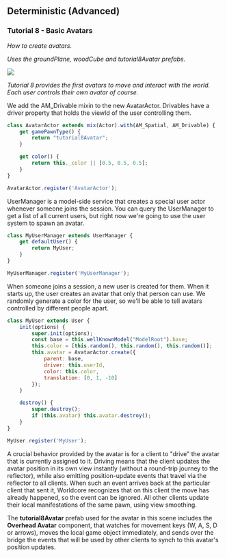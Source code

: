 ## Deterministic (Advanced)
### Tutorial 8 - Basic Avatars
*How to create avatars.*

*Uses the groundPlane, woodCube and tutorial8Avatar prefabs.*

![](images/image10.gif)

*Tutorial 8 provides the first avatars to move and interact with the world. Each user controls their own avatar of course.*

We add the AM\_Drivable mixin to the new AvatarActor. Drivables have a driver property that holds the viewId of the user controlling them.

```js
class AvatarActor extends mix(Actor).with(AM_Spatial, AM_Drivable) {
    get gamePawnType() {
        return "tutorial8Avatar";
    }

    get color() {
        return this._color || [0.5, 0.5, 0.5];
    }
}

AvatarActor.register('AvatarActor');
```

UserManager is a model-side service that creates a special user actor whenever someone joins the session. You can query the UserManager to get a list of all current users, but right now we're going to use the user system to spawn an avatar.

```js
class MyUserManager extends UserManager {
    get defaultUser() {
        return MyUser;
    }
}

MyUserManager.register('MyUserManager');
```

When someone joins a session, a new user is created for them. When it starts up, the user creates an avatar that only that person can use. We randomly generate a color for the user, so we'll be able to tell avatars controlled by different people apart.

```js
class MyUser extends User {
    init(options) {
        super.init(options);
        const base = this.wellKnownModel("ModelRoot").base;
        this.color = [this.random(), this.random(), this.random()];
        this.avatar = AvatarActor.create({
            parent: base,
            driver: this.userId,
            color: this.color,
            translation: [0, 1, -10]
        });
    }

    destroy() {
        super.destroy();
        if (this.avatar) this.avatar.destroy();
    }
}

MyUser.register('MyUser');
```

A crucial behavior provided by the avatar is for a client to "drive" the avatar that is currently assigned to it. Driving means that the client updates the avatar position in its own view instantly (without a round-trip journey to the reflector), while also emitting position-update events that travel via the reflector to all clients. When such an event arrives back at the particular client that sent it, Worldcore recognizes that on this client the move has already happened, so the event can be ignored. All other clients update their local manifestations of the same pawn, using view smoothing.

The **tutorial8Avatar** prefab used for the avatar in this scene includes the **Overhead Avatar** component, that watches for movement keys (W, A, S, D or arrows), moves the local game object immediately, and sends over the bridge the events that will be used by other clients to synch to this avatar's position updates.